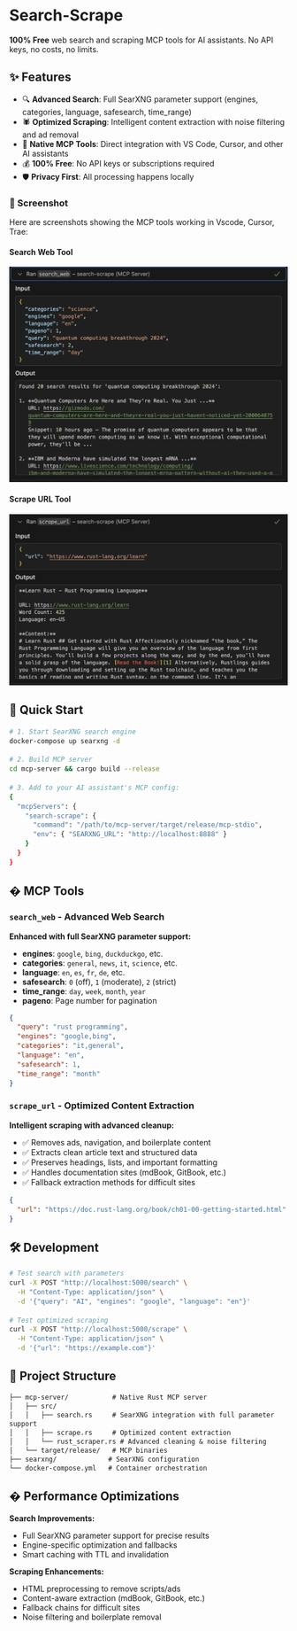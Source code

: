 # Search-Scrape

**100% Free** web search and scraping MCP tools for AI assistants. No API keys, no costs, no limits.

## ✨ Features

- 🔍 **Advanced Search**: Full SearXNG parameter support (engines, categories, language, safesearch, time_range)
- 🕷️ **Optimized Scraping**: Intelligent content extraction with noise filtering and ad removal
- 🔧 **Native MCP Tools**: Direct integration with VS Code, Cursor, and other AI assistants
- 💰 **100% Free**: No API keys or subscriptions required
- 🛡️ **Privacy First**: All processing happens locally

### 📸 Screenshot

Here are screenshots showing the MCP tools working in Vscode, Cursor, Trae:

#### Search Web Tool
![Search Web Tool Screenshot](screenshot/search_web.png)

#### Scrape URL Tool  
![Scrape URL Tool Screenshot](screenshot/scrape_url.png)

## 🚀 Quick Start

```bash
# 1. Start SearXNG search engine
docker-compose up searxng -d

# 2. Build MCP server
cd mcp-server && cargo build --release

# 3. Add to your AI assistant's MCP config:
{
  "mcpServers": {
    "search-scrape": {
      "command": "/path/to/mcp-server/target/release/mcp-stdio",
      "env": { "SEARXNG_URL": "http://localhost:8888" }
    }
  }
}
```

## � MCP Tools

### `search_web` - Advanced Web Search
**Enhanced with full SearXNG parameter support:**
- **engines**: `google`, `bing`, `duckduckgo`, etc.
- **categories**: `general`, `news`, `it`, `science`, etc.
- **language**: `en`, `es`, `fr`, `de`, etc.
- **safesearch**: `0` (off), `1` (moderate), `2` (strict)
- **time_range**: `day`, `week`, `month`, `year`
- **pageno**: Page number for pagination

```json
{
  "query": "rust programming",
  "engines": "google,bing",
  "categories": "it,general",
  "language": "en",
  "safesearch": 1,
  "time_range": "month"
}
```

### `scrape_url` - Optimized Content Extraction
**Intelligent scraping with advanced cleanup:**
- ✅ Removes ads, navigation, and boilerplate content
- ✅ Extracts clean article text and structured data
- ✅ Preserves headings, lists, and important formatting
- ✅ Handles documentation sites (mdBook, GitBook, etc.)
- ✅ Fallback extraction methods for difficult sites

```json
{
  "url": "https://doc.rust-lang.org/book/ch01-00-getting-started.html"
}
```

## 🛠️ Development

```bash
# Test search with parameters
curl -X POST "http://localhost:5000/search" \
  -H "Content-Type: application/json" \
  -d '{"query": "AI", "engines": "google", "language": "en"}'

# Test optimized scraping
curl -X POST "http://localhost:5000/scrape" \
  -H "Content-Type: application/json" \
  -d '{"url": "https://example.com"}'
```

## 📁 Project Structure

```
├── mcp-server/           # Native Rust MCP server
│   ├── src/
│   │   ├── search.rs     # SearXNG integration with full parameter support  
│   │   ├── scrape.rs     # Optimized content extraction
│   │   └── rust_scraper.rs # Advanced cleaning & noise filtering
│   └── target/release/   # MCP binaries
├── searxng/             # SearXNG configuration
└── docker-compose.yml   # Container orchestration
```

## � Performance Optimizations

**Search Improvements:**
- Full SearXNG parameter support for precise results
- Engine-specific optimization and fallbacks
- Smart caching with TTL and invalidation

**Scraping Enhancements:**
- HTML preprocessing to remove scripts/ads
- Content-aware extraction (mdBook, GitBook, etc.)  
- Fallback chains for difficult sites
- Noise filtering and boilerplate removal